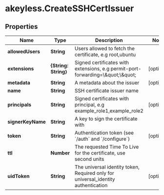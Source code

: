 # akeyless.CreateSSHCertIssuer

## Properties

Name | Type | Description | Notes
------------ | ------------- | ------------- | -------------
**allowedUsers** | **String** | Users allowed to fetch the certificate, e.g root,ubuntu | 
**extensions** | **{String: String}** | Signed certificates with extensions, e.g permit-port-forwarding&#x3D;\\\&quot;\\\&quot; | [optional] 
**metadata** | **String** | A metadata about the issuer | [optional] 
**name** | **String** | SSH certificate issuer name | 
**principals** | **String** | Signed certificates with principal, e.g example_role1,example_role2 | [optional] 
**signerKeyName** | **String** | A key to sign the certificate with | 
**token** | **String** | Authentication token (see &#x60;/auth&#x60; and &#x60;/configure&#x60;) | [optional] 
**ttl** | **Number** | The requested Time To Live for the certificate, use second units | 
**uidToken** | **String** | The universal identity token, Required only for universal_identity authentication | [optional] 


